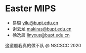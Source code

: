 # Easter MIPS

- 易璐 [yilu@bupt.edu.cn](mailto:yilu@bupt.edu.cn)
- 谢云龙 [makiras@bupt.edu.cn](mailto:makiras@bupt.edu.cn)
- 徐逸辰 [linyxus@bupt.edu.cn](mailto:linyxus@bupt.edu.cn)

这道题我真的做不队 @ NSCSCC 2020